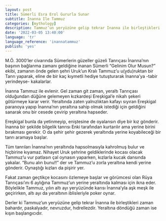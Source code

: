 ```yaml
---
layout: post
title: Sümerli Esra Erol Gururla Sunar
subtitle: İnanna Ile Tammuz
categories: [mythology]
description: Tammuz’un yeryüzüne gelip tekrar İnanna ile birleştikleri zaman bahardır, paskalyadır, nevruzdur, hıdrellezdir. Yeraltına döndüğü zaman ise kışın başlangıcıdır.
date: '2022-03-05 13:40:00'
language: 'tr'
language_reference: 'inannatammuz'
publish: 'yes'
---
```

M.Ö. 3000’ler civarında Sümerlerin güzeller güzeli Tanrıçası İnanna’nın başının bağlanma zamanı geldiğine inanan Sümerli “Gelinim Olur Musun?” ekibi, zamanın önde gelen şehri Uruk’un Kralı Tammuz’u u(ydu)ruktan bir Tanrı yaparak, eline de bir kaç kıymetli hediye tutuşturarak İnanna’ya -tabir yerindeyse- kakalarlar.

İnanna Tammuz ile evlenir. Gel zaman git zaman, yeraltı Tanrıçası olduğundan düğüne gelemeyen kızkardeşi Ereşkigal’e nikah şekeri götürmeye karar verir. Yeraltında zaten yalnızlıktan kafayı sıyıran Ereşkigal paranoya yapıp İnanna’nın yeraltına sahip olmak istediği için geldiğini sanarak onu bir cesede çevirip yeraltına hapseder.

Ereşkigal bunla da yetinmeyip, eniştesine de oyalansın diye bir kız gönderir. İnanna bir şekilde bilgelik tanrısı Enki tarafından kurtarılır ama yerine birini bırakması gerekir. O da şehir şehir gezerek yeraltında yerine koyabileceği bir tanrı aramaya başlar.

Tüm tanrıları İnanna’nın yeraltında hapsolmasıyla kahrolmuş bulur ve hiçbirine kıyamaz. Nihayet Uruk şehrine geldiklerinde kocası olacak Tammuz’u vur patlasın çal oynasın yaparken, kızlarla kucak dansında yakalar. “Bunu alın bunu!!” der ve Tammuz’u zorla yeraltına kendi yerine gönderir. Oynaştığı kızları da pişirir yer.

Fakat zaman geçtikçe kocasını özlemeye başlar ve görümcesi olan Rüya Tanrıçası’ını 6 aylığına Tammuz’un yerine yeraltında kalması için ikna eder. Böylelikle Tammuz, yılın altı ayı yeryüzünde karısı İnanna’yla aşk meşk ile geçirirken, altı ayı da yeraltının iblisleriyle poker oynar.

Derler ki Tammuz’un yeryüzüne gelip tekrar İnanna ile birleştikleri zaman bahardır, paskalyadır, nevruzdur, hıdrellezdir. Yeraltına döndüğü zaman ise kışın başlangıcıdır.
